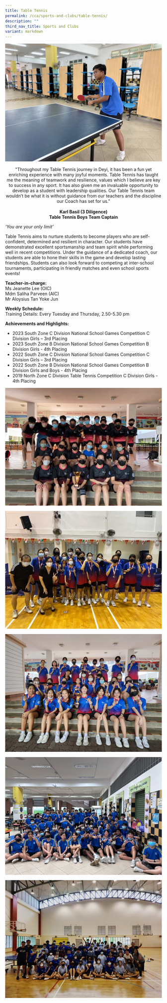 ```yaml
---
title: Table Tennis
permalink: /cca/sports-and-clubs/table-tennis/
description: ""
third_nav_title: Sports and Clubs
variant: markdown
---
```

![Karl, 2023 Captain](/images/CCA/Sports%20and%20Clubs/Table%20Tennis/karl%20boys%20captain%202023.jpg)

<center>
"Throughout my Table Tennis journey in Deyi, it has been a fun yet enriching experience with many joyful moments. Table Tennis has taught me the meaning of teamwork and resilience, values which I believe are key to success in any sport. It has also given me an invaluable opportunity to develop as a student with leadership qualities. Our Table Tennis team wouldn’t be what it is without guidance from our teachers and the discipline our Coach has set for us."  
<br><br>
<strong> Karl Basil (3 Diligence)<br>
Table Tennis Boys Team Captain </strong></center>
	
_‘You are your only limit’_

Table Tennis aims to nurture students to become players who are self-confident, determined and resilient in character. Our students have demonstrated excellent sportsmanship and team spirit while performing well in recent competitions. Under the guidance of a dedicated coach, our students are able to hone their skills in the game and develop lasting friendships. Students can also look forward to competing at inter-school tournaments, participating in friendly matches and even school sports events!

**Teacher-in-charge:** <br>
Ms Jeanette Lee (OIC) <br>
Mdm Saliha Parveen (AIC) <br>
Mr Aloysius Tan Yoke Jun  <br>

**Weekly Schedule:** <br>
Training Details: Every Tuesday and Thursday, 2.50-5.30 pm

**Achievements and Highlights:** 
* 2023 South Zone C Division National School Games Competition C Division Girls – 3rd Placing
* 2023 South Zone B Division National School Games Competition B Division Girls - 4th Placing
* 2022 South Zone C Division National School Games Competition C Division Girls – 3rd Placing
* 2022 South Zone B Division National School Games Competition B Division Girls and Boys - 4th Placing&nbsp;
* 2019 North Zone C Division&nbsp;Table&nbsp;Tennis&nbsp;Competition&nbsp;C Division Girls - 4th&nbsp;Placing

![](/images/CCA/Sports%20and%20Clubs/Table%20Tennis/2023_table%20tennis_competition1%20-%20aloysius%20tan%20yoke%20jun.jfif)

![](/images/CCA/Sports%20and%20Clubs/Table%20Tennis/2023_table%20tennis_competition2%20-%20aloysius%20tan%20yoke%20jun.jfif)

![](/images/CCA/Sports%20and%20Clubs/Table%20Tennis/2023_table%20tennis_competition3%20-%20aloysius%20tan%20yoke%20jun.jpeg)

![](/images/CCA/Sports%20and%20Clubs/Table%20Tennis/2023_table%20tennis_team%20bonding.jpeg)

![](/images/CCA/Sports%20and%20Clubs/Table%20Tennis/2023_table%20tennis_friendly%20match.jpeg)